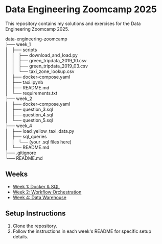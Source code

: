 # Data Engineering Zoomcamp 2025

This repository contains my solutions and exercises for the Data Engineering Zoomcamp 2025.


data-engineering-zoomcamp  
├── week_1  
│&nbsp;&nbsp;&nbsp;├── scripts  
│&nbsp;&nbsp;&nbsp;│&nbsp;&nbsp;&nbsp;├── download_and_load.py  
│&nbsp;&nbsp;&nbsp;│&nbsp;&nbsp;&nbsp;├── green_tripdata_2019_10.csv  
│&nbsp;&nbsp;&nbsp;│&nbsp;&nbsp;&nbsp;├── green_tripdata_2019_03.csv  
│&nbsp;&nbsp;&nbsp;│&nbsp;&nbsp;&nbsp;└── taxi_zone_lookup.csv  
│&nbsp;&nbsp;&nbsp;├── docker-compose.yaml  
│&nbsp;&nbsp;&nbsp;├── taxi.ipynb  
│&nbsp;&nbsp;&nbsp;├── README.md  
│&nbsp;&nbsp;&nbsp;└── requirements.txt  
├── week_2  
│&nbsp;&nbsp;&nbsp;├── docker-compose.yaml  
│&nbsp;&nbsp;&nbsp;├── question_3.sql  
│&nbsp;&nbsp;&nbsp;├── question_4.sql  
│&nbsp;&nbsp;&nbsp;└── question_5.sql  
├── week_4  
│&nbsp;&nbsp;&nbsp;├── load_yellow_taxi_data.py  
│&nbsp;&nbsp;&nbsp;├── sql_queries  
│&nbsp;&nbsp;&nbsp;│&nbsp;&nbsp;&nbsp;└── (your .sql files here)    
│&nbsp;&nbsp;&nbsp;└── README.md  
├── .gitignore  
└── README.md  




## Weeks
- [Week 1: Docker & SQL](week_1/README.md)
- [Week 2: Workflow Orchestration](week_2/)
- [Week 4: Data Warehouse](week_4/README.md)

## Setup Instructions
1. Clone the repository.
2. Follow the instructions in each week's README for specific setup details.
